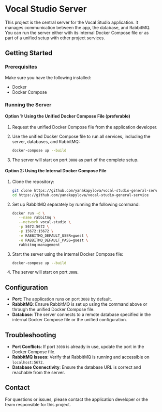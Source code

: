# Vocal Studio Server

This project is the central server for the Vocal Studio application. It manages communication between the app, the database, and RabbitMQ. You can run the server either with its internal Docker Compose file or as part of a unified setup with other project services.

## Getting Started

### Prerequisites

Make sure you have the following installed:
- Docker
- Docker Compose

### Running the Server

#### Option 1: Using the Unified Docker Compose File (preferable)

1. Request the unified Docker Compose file from the application developer.

2. Use the unified Docker Compose file to run all services, including the server, databases, and RabbitMQ:
   ```bash
   docker-compose up --build
   ```

3. The server will start on port `3008` as part of the complete setup.

#### Option 2: Using the Internal Docker Compose File

1. Clone the repository:
   ```bash
   git clone https://github.com/yanakapylova/vocal-studio-general-service
   cd https://github.com/yanakapylova/vocal-studio-general-service
   ```

2. Set up RabbitMQ separately by running the following command:
   ```bash
   docker run -d \
      --name rabbitmq \
      --network vocal-studio \
      -p 5672:5672 \
      -p 15672:15672 \
      -e RABBITMQ_DEFAULT_USER=guest \
      -e RABBITMQ_DEFAULT_PASS=guest \
      rabbitmq:management
   ```

3. Start the server using the internal Docker Compose file:
   ```bash
   docker-compose up --build
   ```
4. The server will start on port `3008`.

## Configuration

- **Port**: The application runs on port `3008` by default.
- **RabbitMQ**: Ensure RabbitMQ is set up using the command above or through the unified Docker Compose file.
- **Database**: The server connects to a remote database specified in the internal Docker Compose file or the unified configuration.

## Troubleshooting

- **Port Conflicts**: If port `3008` is already in use, update the port in the Docker Compose file.
- **RabbitMQ Issues**: Verify that RabbitMQ is running and accessible on `localhost:5672`.
- **Database Connectivity**: Ensure the database URL is correct and reachable from the server.

## Contact
For questions or issues, please contact the application developer or the team responsible for this project.
